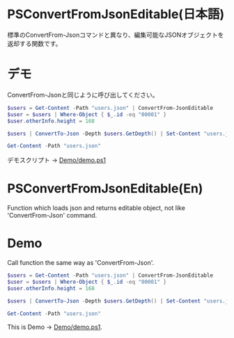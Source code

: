 # PSConvertFromJsonEditable(日本語)
標準のConvertFrom-Jsonコマンドと異なり、編集可能なJSONオブジェクトを返却する関数です。

# デモ

ConvertFrom-Jsonと同じように呼び出してください。


```powershell
$users = Get-Content -Path "users.json" | ConvertFrom-JsonEditable
$user = $users | Where-Object { $_.id -eq "00001" }
$user.otherInfo.height = 168

$users | ConvertTo-Json -Depth $users.GetDepth() | Set-Content "users.json"

Get-Content -Path "users.json"
```

デモスクリプト → [Demo/demo.ps1](Demo/demo.ps1)


# PSConvertFromJsonEditable(En)
Function which loads json and returns editable object, not like 'ConvertFrom-Json' command. 

# Demo

Call function the same way as 'ConvertFrom-Json'.

```powershell
$users = Get-Content -Path "users.json" | ConvertFrom-JsonEditable
$user = $users | Where-Object { $_.id -eq "00001" }
$user.otherInfo.height = 168

$users | ConvertTo-Json -Depth $users.GetDepth() | Set-Content "users.json"

Get-Content -Path "users.json"
```

This is Demo -> [Demo/demo.ps1](Demo/demo.ps1).
